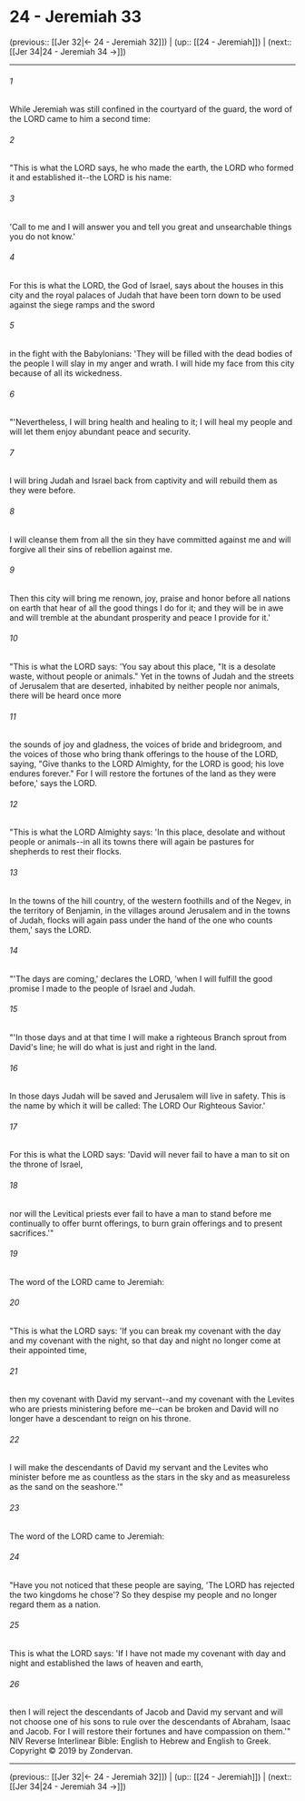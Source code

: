 # 24 - Jeremiah 33

(previous:: [[Jer 32|← 24 - Jeremiah 32]]) | (up:: [[24 - Jeremiah]]) | (next:: [[Jer 34|24 - Jeremiah 34 →]])

***


###### 1 
While Jeremiah was still confined in the courtyard of the guard, the word of the LORD came to him a second time: 

###### 2 
"This is what the LORD says, he who made the earth, the LORD who formed it and established it--the LORD is his name: 

###### 3 
'Call to me and I will answer you and tell you great and unsearchable things you do not know.' 

###### 4 
For this is what the LORD, the God of Israel, says about the houses in this city and the royal palaces of Judah that have been torn down to be used against the siege ramps and the sword 

###### 5 
in the fight with the Babylonians: 'They will be filled with the dead bodies of the people I will slay in my anger and wrath. I will hide my face from this city because of all its wickedness. 

###### 6 
"'Nevertheless, I will bring health and healing to it; I will heal my people and will let them enjoy abundant peace and security. 

###### 7 
I will bring Judah and Israel back from captivity and will rebuild them as they were before. 

###### 8 
I will cleanse them from all the sin they have committed against me and will forgive all their sins of rebellion against me. 

###### 9 
Then this city will bring me renown, joy, praise and honor before all nations on earth that hear of all the good things I do for it; and they will be in awe and will tremble at the abundant prosperity and peace I provide for it.' 

###### 10 
"This is what the LORD says: 'You say about this place, "It is a desolate waste, without people or animals." Yet in the towns of Judah and the streets of Jerusalem that are deserted, inhabited by neither people nor animals, there will be heard once more 

###### 11 
the sounds of joy and gladness, the voices of bride and bridegroom, and the voices of those who bring thank offerings to the house of the LORD, saying, "Give thanks to the LORD Almighty, for the LORD is good; his love endures forever." For I will restore the fortunes of the land as they were before,' says the LORD. 

###### 12 
"This is what the LORD Almighty says: 'In this place, desolate and without people or animals--in all its towns there will again be pastures for shepherds to rest their flocks. 

###### 13 
In the towns of the hill country, of the western foothills and of the Negev, in the territory of Benjamin, in the villages around Jerusalem and in the towns of Judah, flocks will again pass under the hand of the one who counts them,' says the LORD. 

###### 14 
"'The days are coming,' declares the LORD, 'when I will fulfill the good promise I made to the people of Israel and Judah. 

###### 15 
"'In those days and at that time I will make a righteous Branch sprout from David's line; he will do what is just and right in the land. 

###### 16 
In those days Judah will be saved and Jerusalem will live in safety. This is the name by which it will be called: The LORD Our Righteous Savior.' 

###### 17 
For this is what the LORD says: 'David will never fail to have a man to sit on the throne of Israel, 

###### 18 
nor will the Levitical priests ever fail to have a man to stand before me continually to offer burnt offerings, to burn grain offerings and to present sacrifices.'" 

###### 19 
The word of the LORD came to Jeremiah: 

###### 20 
"This is what the LORD says: 'If you can break my covenant with the day and my covenant with the night, so that day and night no longer come at their appointed time, 

###### 21 
then my covenant with David my servant--and my covenant with the Levites who are priests ministering before me--can be broken and David will no longer have a descendant to reign on his throne. 

###### 22 
I will make the descendants of David my servant and the Levites who minister before me as countless as the stars in the sky and as measureless as the sand on the seashore.'" 

###### 23 
The word of the LORD came to Jeremiah: 

###### 24 
"Have you not noticed that these people are saying, 'The LORD has rejected the two kingdoms he chose'? So they despise my people and no longer regard them as a nation. 

###### 25 
This is what the LORD says: 'If I have not made my covenant with day and night and established the laws of heaven and earth, 

###### 26 
then I will reject the descendants of Jacob and David my servant and will not choose one of his sons to rule over the descendants of Abraham, Isaac and Jacob. For I will restore their fortunes and have compassion on them.'" NIV Reverse Interlinear Bible: English to Hebrew and English to Greek. Copyright © 2019 by Zondervan.

***

(previous:: [[Jer 32|← 24 - Jeremiah 32]]) | (up:: [[24 - Jeremiah]]) | (next:: [[Jer 34|24 - Jeremiah 34 →]])
